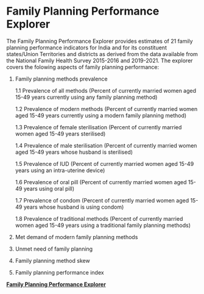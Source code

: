 # Family Planning Performance Explorer

The Family Planning Performance Explorer provides estimates of 21 family planning performance indicators for India and for its constituent states/Union Territories and districts as derived from the data available from the National Family Health Survey 2015-2016 and 2019-2021. The explorer covers the folowing aspects of family planning performance:
1. Family planning methods prevalence

    1.1 Prevalence of all methods (Percent of currently married women aged 15-49 years currently using any family planning method)

    1.2 Prevalence of modern methods (Percent of currently married women aged 15-49 years currently using a modern family planning method)

    1.3 Prevalence of female sterilisation (Percent of currently married women aged 15-49 years sterilised)

    1.4 Prevalence of male sterilisation (Percent of currently married women aged 15-49 years whose husband is sterilised)

    1.5 Prevalence of IUD (Percent of currently married women aged 15-49 years using an intra-uterine device)

    1.6 Prevalence of oral pill (Percent of currently married women aged 15-49 years using oral pill)

    1.7 Prevalence of condom (Percent of currently married women aged 15-49 years whose husband is using condom)

    1.8 Prevalence of traditional methods (Percent of currently married women aged 15-49 years using a traditional family planning methods)

2. Met demand of modern family planning methods
3. Unmet need of family planning
4. Family planning method skew
5. Family planning performance index

[**Family Planning Performance Explorer**](https://share.streamlit.io/mlcfoundation/fppe/main/app.py)
